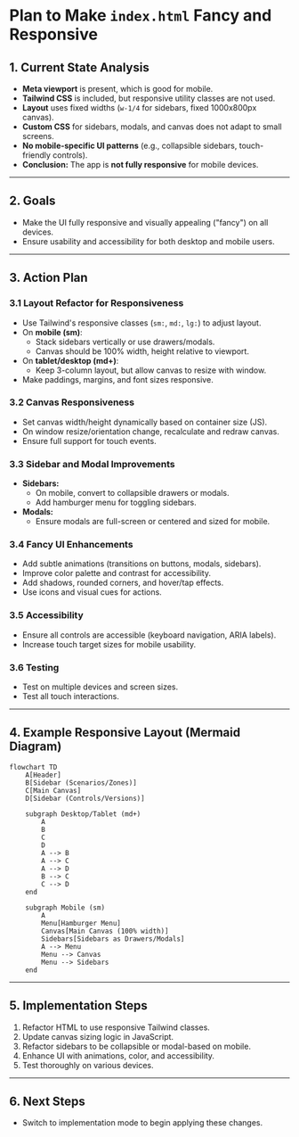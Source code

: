 # Plan to Make `index.html` Fancy and Responsive

## 1. Current State Analysis

- **Meta viewport** is present, which is good for mobile.
- **Tailwind CSS** is included, but responsive utility classes are not used.
- **Layout** uses fixed widths (`w-1/4` for sidebars, fixed 1000x800px canvas).
- **Custom CSS** for sidebars, modals, and canvas does not adapt to small screens.
- **No mobile-specific UI patterns** (e.g., collapsible sidebars, touch-friendly controls).
- **Conclusion:** The app is **not fully responsive** for mobile devices.

---

## 2. Goals

- Make the UI fully responsive and visually appealing ("fancy") on all devices.
- Ensure usability and accessibility for both desktop and mobile users.

---

## 3. Action Plan

### 3.1 Layout Refactor for Responsiveness

- Use Tailwind's responsive classes (`sm:`, `md:`, `lg:`) to adjust layout.
- On **mobile (sm)**:
  - Stack sidebars vertically or use drawers/modals.
  - Canvas should be 100% width, height relative to viewport.
- On **tablet/desktop (md+)**:
  - Keep 3-column layout, but allow canvas to resize with window.
- Make paddings, margins, and font sizes responsive.

### 3.2 Canvas Responsiveness

- Set canvas width/height dynamically based on container size (JS).
- On window resize/orientation change, recalculate and redraw canvas.
- Ensure full support for touch events.

### 3.3 Sidebar and Modal Improvements

- **Sidebars:**
  - On mobile, convert to collapsible drawers or modals.
  - Add hamburger menu for toggling sidebars.
- **Modals:**
  - Ensure modals are full-screen or centered and sized for mobile.

### 3.4 Fancy UI Enhancements

- Add subtle animations (transitions on buttons, modals, sidebars).
- Improve color palette and contrast for accessibility.
- Add shadows, rounded corners, and hover/tap effects.
- Use icons and visual cues for actions.

### 3.5 Accessibility

- Ensure all controls are accessible (keyboard navigation, ARIA labels).
- Increase touch target sizes for mobile usability.

### 3.6 Testing

- Test on multiple devices and screen sizes.
- Test all touch interactions.

---

## 4. Example Responsive Layout (Mermaid Diagram)

```mermaid
flowchart TD
    A[Header]
    B[Sidebar (Scenarios/Zones)]
    C[Main Canvas]
    D[Sidebar (Controls/Versions)]

    subgraph Desktop/Tablet (md+)
        A
        B
        C
        D
        A --> B
        A --> C
        A --> D
        B --> C
        C --> D
    end

    subgraph Mobile (sm)
        A
        Menu[Hamburger Menu]
        Canvas[Main Canvas (100% width)]
        Sidebars[Sidebars as Drawers/Modals]
        A --> Menu
        Menu --> Canvas
        Menu --> Sidebars
    end
```

---

## 5. Implementation Steps

1. Refactor HTML to use responsive Tailwind classes.
2. Update canvas sizing logic in JavaScript.
3. Refactor sidebars to be collapsible or modal-based on mobile.
4. Enhance UI with animations, color, and accessibility.
5. Test thoroughly on various devices.

---

## 6. Next Steps

- Switch to implementation mode to begin applying these changes.